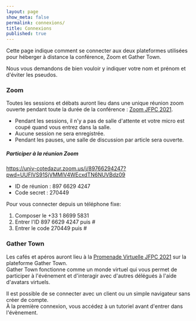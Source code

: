 ```yaml
---
layout: page
show_meta: false
permalink: connexions/
title: Connexions
published: true
---
```


Cette page indique comment se connecter aux deux plateformes utilisées pour héberger à distance la conférence, Zoom et Gather Town.

Nous vous demandons de bien vouloir y indiquer votre nom et prénom et d'éviter les pseudos.

### Zoom

Toutes les sessions et débats auront lieu dans une unique réunion zoom ouverte pendant toute la durée de la conférence : [Zoom JFPC 2021](https://univ-cotedazur.zoom.us/j/89766294247?pwd=UUFlVS91SjVMMlV4WEcxdTN6NUVBdz09).
<br/>
- Pendant les sessions, il n'y a pas de salle d'attente et votre micro est coupé quand vous entrez dans la salle.
- Aucune session ne sera enregistrée.
- Pendant les pauses, une salle de discussion par article sera ouverte.

##### Participer à la réunion Zoom
https://univ-cotedazur.zoom.us/j/89766294247?pwd=UUFlVS91SjVMMlV4WEcxdTN6NUVBdz09

- ID de réunion : 897 6629 4247
- Code secret : 270449

Pour vous connecter depuis un téléphone fixe:
1. Composer le +33 1 8699 5831
2. Entrer l'ID 897 6629 4247 puis #
3. Entrer le code 270449 puis #

### Gather Town

Les cafés et apéros auront lieu à la [Promenade Virtuelle JFPC 2021](https://gather.town/app/8jiTHurjsSsKGCTh/JFPC%202021) sur la plateforme Gather Town.
<br/>
Gather Town fonctionne comme un monde virtuel qui vous permet de participer à l'événement et d'interagir avec d'autres délégués à l'aide d'avatars virtuels.

Il est possible de se connecter avec un client ou un simple navigateur sans créer de compte.
<br/>
À la première connexion, vous accédez à un tutoriel avant d'entrer dans l'évènement.
